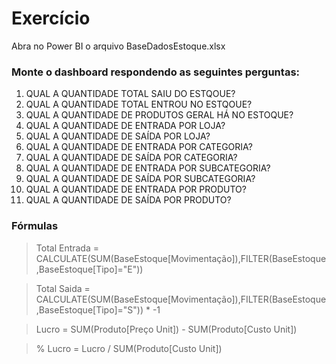 # Exercício

Abra no Power BI o arquivo BaseDadosEstoque.xlsx

### Monte o dashboard respondendo as seguintes perguntas:

01) QUAL A QUANTIDADE TOTAL SAIU DO ESTQOUE?
02) QUAL A QUANTIDADE TOTAL ENTROU NO ESTQOUE?
03) QUAL A QUANTIDADE DE PRODUTOS GERAL HÁ NO ESTOQUE?
04) QUAL A QUANTIDADE DE ENTRADA POR LOJA?
05) QUAL A QUANTIDADE DE SAÍDA POR LOJA?
06) QUAL A QUANTIDADE DE ENTRADA POR CATEGORIA?
07) QUAL A QUANTIDADE DE SAÍDA POR CATEGORIA?
08) QUAL A QUANTIDADE DE ENTRADA POR SUBCATEGORIA?
09) QUAL A QUANTIDADE DE SAÍDA POR SUBCATEGORIA?
10) QUAL A QUANTIDADE DE ENTRADA POR PRODUTO?
11) QUAL A QUANTIDADE DE SAÍDA POR PRODUTO?


### Fórmulas

> Total Entrada = CALCULATE(SUM(BaseEstoque[Movimentação]),FILTER(BaseEstoque,BaseEstoque[Tipo]="E"))

> Total Saida = CALCULATE(SUM(BaseEstoque[Movimentação]),FILTER(BaseEstoque,BaseEstoque[Tipo]="S")) * -1

> Lucro = SUM(Produto[Preço Unit]) - SUM(Produto[Custo Unit])

> % Lucro = Lucro / SUM(Produto[Custo Unit])
